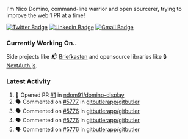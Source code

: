 
I'm Nico Domino, command-line warrior and open sourcerer, trying to improve the web 1 PR at a time!

[![Twitter Badge](https://img.shields.io/badge/-@ndom91-1ca0f1?style=flat-square&labelColor=1ca0f1&logo=twitter&logoColor=white&link=https://twitter.com/ndom91)](https://twitter.com/ndom91) [![Linkedin Badge](https://img.shields.io/badge/-ndom91-blue?style=flat-square&logo=Linkedin&logoColor=white&link=https://www.linkedin.com/in/ndom91/)](https://www.linkedin.com/in/ndom91/) [![Gmail Badge](https://img.shields.io/badge/-yo@ndo.dev-c14438?style=flat-square&logo=mail.ru&logoColor=white&link=mailto:yo@ndo.dev)](mailto:yo@ndo.dev)

### Currently Working On..

Side projects like 📬 [Briefkasten](https://briefkastenhq.com) and opensource libraries like 🔒 [NextAuth.js](https://github.com/nextauthjs/next-auth).

<!--START_SECTION_PROFILE_VIEWS:readme-info-->
<!--END_SECTION_PROFILE_VIEWS:readme-info-->

<!--START_SECTION_DAILY_COMMIT:readme-info-->
<!--END_SECTION_DAILY_COMMIT:readme-info-->

<!--START_SECTION_WEEKLY_COMMIT:readme-info-->
<!--END_SECTION_WEEKLY_COMMIT:readme-info-->

### Latest Activity

<!--START_SECTION:activity-->
1. 💪 Opened PR [#1](https://github.com/ndom91/domino-display/pull/1) in [ndom91/domino-display](https://github.com/ndom91/domino-display)
2. 🗣 Commented on [#5777](https://github.com/gitbutlerapp/gitbutler/pull/5777#issuecomment-2525874746) in [gitbutlerapp/gitbutler](https://github.com/gitbutlerapp/gitbutler)
3. 🗣 Commented on [#5776](https://github.com/gitbutlerapp/gitbutler/issues/5776#issuecomment-2525550782) in [gitbutlerapp/gitbutler](https://github.com/gitbutlerapp/gitbutler)
4. 🗣 Commented on [#5776](https://github.com/gitbutlerapp/gitbutler/issues/5776#issuecomment-2525542447) in [gitbutlerapp/gitbutler](https://github.com/gitbutlerapp/gitbutler)
5. 🗣 Commented on [#5776](https://github.com/gitbutlerapp/gitbutler/issues/5776#issuecomment-2525540498) in [gitbutlerapp/gitbutler](https://github.com/gitbutlerapp/gitbutler)
<!--END_SECTION:activity-->
